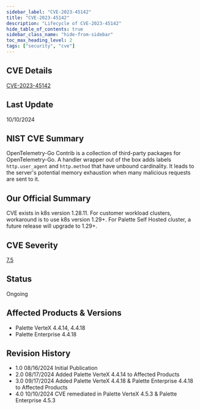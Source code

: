 ```yaml
---
sidebar_label: "CVE-2023-45142"
title: "CVE-2023-45142"
description: "Lifecycle of CVE-2023-45142"
hide_table_of_contents: true
sidebar_class_name: "hide-from-sidebar"
toc_max_heading_level: 2
tags: ["security", "cve"]
---
```


## CVE Details

[CVE-2023-45142](https://nvd.nist.gov/vuln/detail/CVE-2023-45142)

## Last Update

10/10/2024

## NIST CVE Summary

OpenTelemetry-Go Contrib is a collection of third-party packages for OpenTelemetry-Go. A handler wrapper out of the box
adds labels `http.user_agent` and `http.method` that have unbound cardinality. It leads to the server's potential memory
exhaustion when many malicious requests are sent to it.

## Our Official Summary

CVE exists in k8s version 1.28.11. For customer workload clusters, workaround is to use k8s version 1.29+. For Palette
Self Hosted cluster, a future release will upgrade to 1.29+.

## CVE Severity

[7.5](https://nvd.nist.gov/vuln/detail/CVE-2023-45142)

## Status

Ongoing

## Affected Products & Versions

- Palette VerteX 4.4.14, 4.4.18
- Palette Enterprise 4.4.18

## Revision History

- 1.0 08/16/2024 Initial Publication
- 2.0 08/17/2024 Added Palette VerteX 4.4.14 to Affected Products
- 3.0 09/17/2024 Added Palette VerteX 4.4.18 & Palette Enterprise 4.4.18 to Affected Products
- 4.0 10/10/2024 CVE remediated in Palette VerteX 4.5.3 & Palette Enterprise 4.5.3
